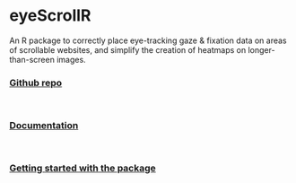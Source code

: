 # eyeScrollR
An R package to correctly place eye-tracking gaze & fixation data on areas of scrollable websites, and simplify the creation of heatmaps on longer-than-screen images.

### [Github repo](https://github.com/larigaldie-n/eyeScrollR)

<br>

### [Documentation](https://larigaldie-n.github.io/eyeScrollR/index.html)

<br>

### [Getting started with the package](https://larigaldie-n.github.io/eyeScrollR/articles/eyeScrollR.html)

